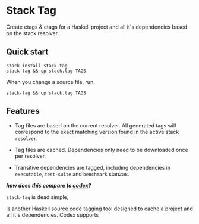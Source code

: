 
# Stack Tag

Create etags & ctags for a Haskell project and all it's dependencies
based on the stack resolver.

## Quick start

    stack install stack-tag
    stack-tag && cp stack.tag TAGS

When you change a source file, run:

    stack-tag && cp stack.tag TAGS

## Features

- Tag files are based on the current resolver. All generated tags will
  correspond to the exact matching version found in the active stack
  `resolver`.

- Tag files are cached. Dependencies only need to be downloaded once per
  resolver.

- Transitive dependencies are tagged, including dependencies in
  `executable`, `test-suite` and `benchmark` stanzas.


**_how does this compare to [codex](https://github.com/aloiscochard/codex)?_**

`stack-tag` is dead simple,

 is another Haskell source code tagging
tool designed to cache a project and all it's dependencies. Codex supports
